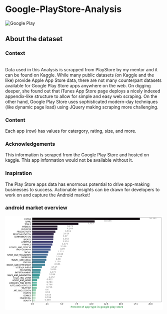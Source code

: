 # Google-PlayStore-Analysis

![Google Play](https://upload.wikimedia.org/wikipedia/commons/7/78/Google_Play_Store_badge_EN.svg) 

## About the dataset

### Context
</br>
Data used in this Analysis is scrapped from PlayStore by my mentor and it can be found on Kaggle. While many public datasets (on Kaggle and the like) provide Apple App Store data, there are not many counterpart datasets available for Google Play Store apps anywhere on the web. On digging deeper, she found out that iTunes App Store page deploys a nicely indexed appendix-like structure to allow for simple and easy web scraping. On the other hand, Google Play Store uses sophisticated modern-day techniques (like dynamic page load) using JQuery making scraping more challenging. 

### Content
Each app (row) has values for catergory, rating, size, and more.

### Acknowledgements
This information is scraped from the Google Play Store and hosted on kaggle. This app information would not be available without it.

### Inspiration
The Play Store apps data has enormous potential to drive app-making businesses to success. Actionable insights can be drawn for developers to work on and capture the Android market!

### android market overview


![alt text](https://github.com/Kiariemuiruri/Google-PlayStore-Analysis/blob/main/download.png?raw=true)



